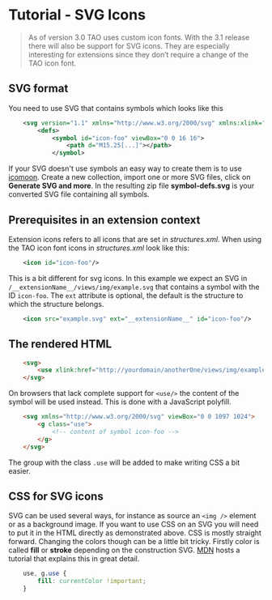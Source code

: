 <!--
parent: Tutorials
created_at: '2016-04-29 17:14:19'
updated_at: '2016-05-04 17:35:08'
authors:
    - 'Dieter Raber'
tags:
    - Tutorials
-->

# Tutorial - SVG Icons

> As of version 3.0 TAO uses custom icon fonts. With the 3.1 release there will also be support for SVG icons. They are especially interesting for extensions since they don’t require a change of the TAO icon font.

## SVG format

You need to use SVG that contains symbols which looks like this

```xml
    <svg version="1.1" xmlns="http://www.w3.org/2000/svg" xmlns:xlink="http://www.w3.org/1999/xlink">
        <defs>
            <symbol id="icon-foo" viewBox="0 0 16 16">
                <path d="M15.25[...]"></path>
            </symbol>
```

If your SVG doesn't use symbols an easy way to create them is to use [icomoon](https://icomoon.io/app/). Create a new collection, import one or more SVG files, click on **Generate SVG and more**. In the resulting zip file **symbol-defs.svg** is your converted SVG file containing all symbols.

## Prerequisites in an extension context

Extension icons refers to all icons that are set in *structures.xml*. When using the TAO icon font icons in *structures.xml* look like this:
```xml
    <icon id="icon-foo"/>
```

This is a bit different for svg icons. In this example we expect an SVG in `/__extensionName__/views/img/example.svg` that contains a symbol with the ID `icon-foo`. The `ext` attribute is optional, the default is the structure to which the structure belongs.
```xml
    <icon src="example.svg" ext="__extensionName__" id="icon-foo"/>
```

## The rendered HTML
```html
    <svg>
        <use xlink:href="http://yourdomain/anotherOne/views/img/example#icon-foo"></use>
    </svg>
```

On browsers that lack complete support for `<use/>` the content of the symbol will be used instead. This is done with a JavaScript polyfill.

```html
    <svg xmlns="http://www.w3.org/2000/svg" viewBox="0 0 1097 1024">
        <g class="use">
            <!-- content of symbol icon-foo --> 
        </g>
    </svg>
```
The group with the class `.use` will be added to make writing CSS a bit easier.

## CSS for SVG icons

SVG can be used several ways, for instance as source an `<img />` element or as a background image. If you want to use CSS on an SVG you will need to put it in the HTML directly as demonstrated above. CSS is mostly straight forward. Changing the colors though can be a little bit tricky. Firstly color is called **fill** or **stroke** depending on the construction SVG. [MDN](https://developer.mozilla.org/en-US/docs/Web/SVG/Tutorial/Fills_and_Strokes) hosts a tutorial that explains this in great detail.

```css
    use, g.use {
        fill: currentColor !important;
    }
```

